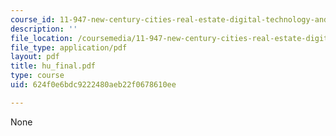 ```yaml
---
course_id: 11-947-new-century-cities-real-estate-digital-technology-and-design-fall-2004
description: ''
file_location: /coursemedia/11-947-new-century-cities-real-estate-digital-technology-and-design-fall-2004/624f0e6bdc9222480aeb22f0678610ee_hu_final.pdf
file_type: application/pdf
layout: pdf
title: hu_final.pdf
type: course
uid: 624f0e6bdc9222480aeb22f0678610ee

---
```

None